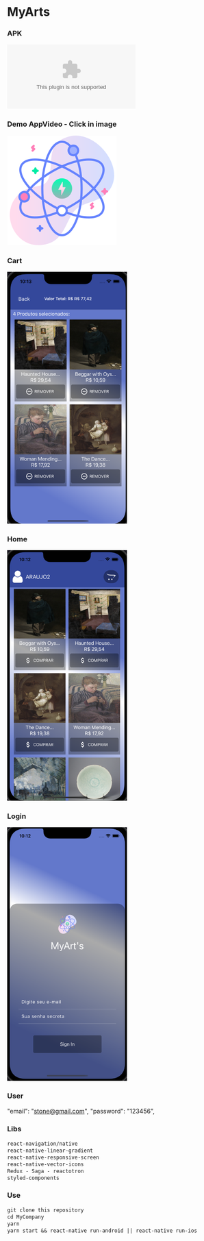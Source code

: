 # MyArts

### APK 
![APK](https://github.com/arjdev69/MyArts/blob/master/android/app/release/app-release.apk?raw=true)

### Demo AppVideo - Click in image
[![img_tag](https://raw.githubusercontent.com/arjdev69/MyArts/master/src/assets/icons/atom.png)](https://www.youtube.com/watch?v=CviIV7g-VO0)

### Cart
<img src="https://raw.githubusercontent.com/arjdev69/MyArts/master/src/assets/cart.png" width="280">

### Home
<img src="https://raw.githubusercontent.com/arjdev69/MyArts/master/src/assets/home.png" width="280">

### Login
<img src="https://raw.githubusercontent.com/arjdev69/MyArts/master/src/assets/login.png" width="280">

### User
  "email": "stone@gmail.com",
  "password": "123456",

### Libs
    react-navigation/native
    react-native-linear-gradient
    react-native-responsive-screen
    react-native-vector-icons
    Redux - Saga - reactotron
    styled-components
    
### Use
    git clone this repository
    cd MyCompany
    yarn
    yarn start && react-native run-android || react-native run-ios
